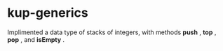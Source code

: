# kup-generics
Implimented a data type of stacks
of integers, with methods **push** , **top** , **pop** , and **isEmpty** .
